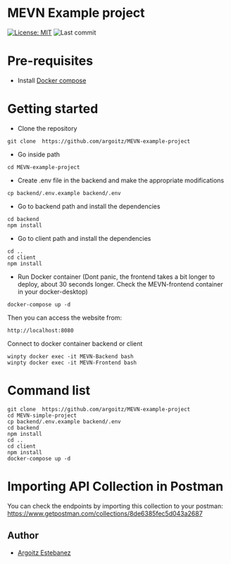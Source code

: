 # MEVN Example project

[![License: MIT](https://img.shields.io/badge/License-MIT-red.svg)](https://opensource.org/licenses/MIT)
![Last commit](https://img.shields.io/github/last-commit/argoitz/MEVN-example-project)

# Pre-requisites

- Install [Docker compose](https://docs.docker.com/compose/install/)

# Getting started

- Clone the repository

```
git clone  https://github.com/argoitz/MEVN-example-project
```

- Go inside path

```
cd MEVN-example-project
```

- Create .env file in the backend and make the appropriate modifications

```
cp backend/.env.example backend/.env
```

- Go to backend path and install the dependencies

```
cd backend
npm install
```

- Go to client path and install the dependencies

```
cd ..
cd client
npm install
```

- Run Docker container (Dont panic, the frontend takes a bit longer to deploy, about 30 seconds longer. Check the MEVN-frontend container in your docker-desktop)

```
docker-compose up -d
```

Then you can access the website from:

    http://localhost:8080

Connect to docker container backend or client

```
winpty docker exec -it MEVN-Backend bash
winpty docker exec -it MEVN-Frontend bash
```

# Command list

```
git clone  https://github.com/argoitz/MEVN-example-project
cd MEVN-simple-project
cp backend/.env.example backend/.env
cd backend
npm install
cd ..
cd client
npm install
docker-compose up -d
```

# Importing API Collection in Postman

You can check the endpoints by importing this collection to your postman:
https://www.getpostman.com/collections/8de6385fec5d043a2687

## Author

- [Argoitz Estebanez](https://github.com/argoitz)
